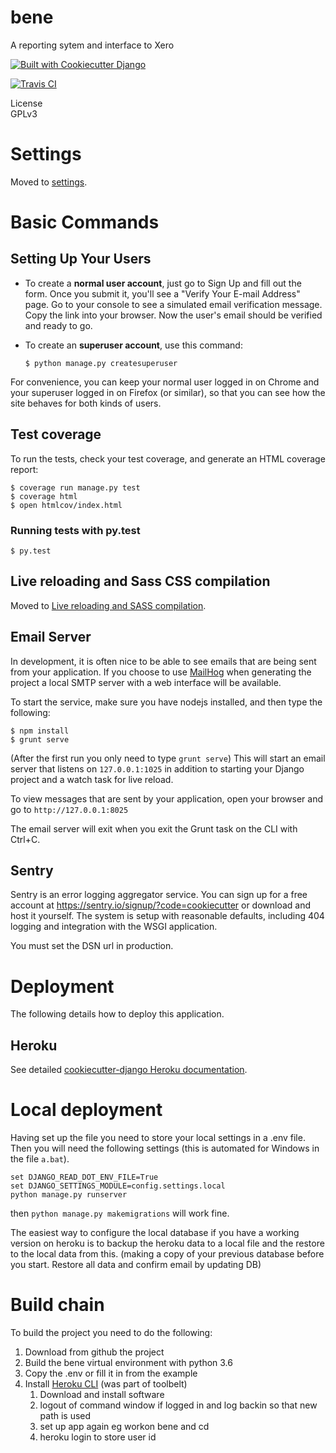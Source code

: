 # bene
A reporting sytem and interface to Xero

[![Built with Cookiecutter Django](https://img.shields.io/badge/built%20with-Cookiecutter%20Django-ff69b4.svg)](https://github.com/pydanny/cookiecutter-django/)

[![Travis CI](https://travis-ci.org/drummonds/bene.svg?branch=master)](https://travis-ci.org/drummonds/bene)

License  
GPLv3

# Settings


Moved to
[settings](http://cookiecutter-django.readthedocs.io/en/latest/settings.html).

Basic Commands
==============

Setting Up Your Users
---------------------

-   To create a **normal user account**, just go to Sign Up and fill out
    the form. Once you submit it, you'll see a "Verify Your E-mail
    Address" page. Go to your console to see a simulated email
    verification message. Copy the link into your browser. Now the
    user's email should be verified and ready to go.
-   To create an **superuser account**, use this command:

        $ python manage.py createsuperuser

For convenience, you can keep your normal user logged in on Chrome and
your superuser logged in on Firefox (or similar), so that you can see
how the site behaves for both kinds of users.

Test coverage
-------------

To run the tests, check your test coverage, and generate an HTML
coverage report:

    $ coverage run manage.py test
    $ coverage html
    $ open htmlcov/index.html

### Running tests with py.test

    $ py.test

Live reloading and Sass CSS compilation
---------------------------------------

Moved to [Live reloading and SASS
compilation](http://cookiecutter-django.readthedocs.io/en/latest/live-reloading-and-sass-compilation.html).

Email Server
------------

In development, it is often nice to be able to see emails that are being
sent from your application. If you choose to use
[MailHog](https://github.com/mailhog/MailHog) when generating the
project a local SMTP server with a web interface will be available.

To start the service, make sure you have nodejs installed, and then type
the following:

    $ npm install
    $ grunt serve

(After the first run you only need to type `grunt serve`) This will
start an email server that listens on `127.0.0.1:1025` in addition to
starting your Django project and a watch task for live reload.

To view messages that are sent by your application, open your browser
and go to `http://127.0.0.1:8025`

The email server will exit when you exit the Grunt task on the CLI with
Ctrl+C.

## Sentry

Sentry is an error logging aggregator service. You can sign up for a
free account at <https://sentry.io/signup/?code=cookiecutter> or
download and host it yourself. The system is setup with reasonable
defaults, including 404 logging and integration with the WSGI
application.

You must set the DSN url in production.

# Deployment


The following details how to deploy this application.

## Heroku


See detailed [cookiecutter-django Heroku
documentation](http://cookiecutter-django.readthedocs.io/en/latest/deployment-on-heroku.html).


# Local deployment

Having set up the file you need to store your local settings in a .env file.  Then you will need 
the following settings (this is automated for Windows in the file `a.bat`).

    set DJANGO_READ_DOT_ENV_FILE=True
    set DJANGO_SETTINGS_MODULE=config.settings.local
    python manage.py runserver

then `python manage.py makemigrations` will work fine.

The easiest way to configure the local database if you have a working version on heroku
is to backup the heroku data to a local file and the restore to the local data from this.
(making a copy of your previous database before you start. Restore all data and confirm email
by updating DB)

# Build chain
To build the project you need to do the following:

1. Download from github the project
1. Build the bene virtual environment with python 3.6
1. Copy the .env or fill it in from the example
1. Install [Heroku CLI][] (was part of toolbelt)
    1. Download and install software
    1. logout of command window if logged in and log backin so that
    new path is used
    1. set up app again eg workon bene and cd
    1. heroku login to store user id
     


[Heroku CLI]: https://devcenter.heroku.com/articles/heroku-cli#download-and-install

